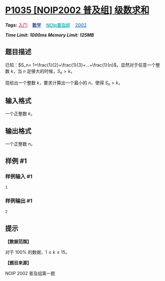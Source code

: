 # [P1035 [NOIP2002 普及组] 级数求和](https://www.luogu.com.cn/problem/P1035)

***Tags:*** **[<font color=FE4C61>入门</font>](../../../../难度/入门/index.md)$\quad$[<font color=2949B4>数学</font>](../../../../算法/数学/index.md)$\quad$[<font color=13C2C2>NOIp普及组</font>](../../../../来源/NOIp普及组/index.md)$\quad$[<font color=3498DB>2002</font>](../../../../时间/2002/index.md)**

***Time Limit: 1000ms***
***Memory Limit: 125MB***

## 题目描述

已知：$S_n= 1+\frac{1}{2}+\frac{1}{3}+…+\frac{1}{n}$。显然对于任意一个整数 $k$，当 $n$ 足够大的时候，$S_n>k$。

现给出一个整数 $k$，要求计算出一个最小的 $n$，使得 $S_n>k$。

## 输入格式

一个正整数 $k$。

## 输出格式

一个正整数 $n$。

## 样例 #1

### 样例输入 #1

```txt
1
```

### 样例输出 #1

```txt
2
```

## 提示

**【数据范围】**

对于 $100\%$ 的数据，$1\le k \le 15$。

**【题目来源】**

NOIP 2002 普及组第一题
